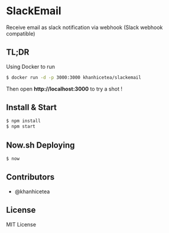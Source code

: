 # SlackEmail

Receive email as slack notification via webhook (Slack webhook compatible)

## TL;DR

Using Docker to run

```bash
$ docker run -d -p 3000:3000 khanhicetea/slackemail
```

Then open **http://localhost:3000** to try a shot !

## Install & Start

```bash
$ npm install
$ npm start
```

## Now.sh Deploying

```bash
$ now
```

## Contributors

- @khanhicetea

## License

MIT License